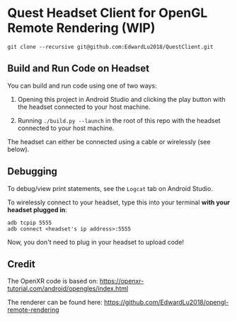 # Quest Headset Client for OpenGL Remote Rendering (WIP)

```
git clone --recursive git@github.com:EdwardLu2018/QuestClient.git
```

## Build and Run Code on Headset

You can build and run code using one of two ways:

1. Opening this project in Android Studio and clicking the play button with the headset connected to your host machine.

2. Running `./build.py --launch` in the root of this repo with the headset connected to your host machine.

The headset can either be connected using a cable or wirelessly (see below).

## Debugging

To debug/view print statements, see the `Logcat` tab on Android Studio.

To wirelessly connect to your headset, type this into your terminal __with your headset plugged in__:
```
adb tcpip 5555
adb connect <headset's ip address>:5555
```
Now, you don't need to plug in your headset to upload code!

## Credit

The OpenXR code is based on: https://openxr-tutorial.com/android/opengles/index.html

The renderer can be found here: https://github.com/EdwardLu2018/opengl-remote-rendering

